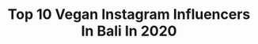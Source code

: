 ---
title: Top 10 Vegan Instagram Influencers In Bali In 2020
description: >-
  Find top vegan Instagram influencers in Bali in 2020. Most popular hashtags: #bali #balilife #vegan #indonesia.
platform: Instagram
profiles:
  - username: "iamyunessa"
    fullname: >-
      y u n e s s a
    location: "Indonesia"
    followers: 14828
    engagement: 736
    commentsToLikes: 0.024048
    avatar: "https://scontent-lht6-1.cdninstagram.com/v/t51.2885-19/s320x320/83313922_479353192968531_7564857109695692800_n.jpg?_nc_ht=scontent-lht6-1.cdninstagram.com&_nc_ohc=6DXdxJh21LIAX_4cmyz&oh=f0b9a1583a58abdf08d0939cfb4b161a&oe=5EBA21DF"
    verified: false
    hashtags: "#fromnothingtosomethingtoeverything, #nycphotography, #vegannewyork, #vegan"
  - username: "justonewayticket"
    fullname: >-
      Hi, I'm Sab!
    location: "Indonesia"
    followers: 33388
    engagement: 99
    commentsToLikes: 0.067273
    avatar: "https://scontent-amt2-1.cdninstagram.com/v/t51.2885-19/s320x320/11312520_427023740832385_824972670_a.jpg?_nc_ht=scontent-amt2-1.cdninstagram.com&_nc_ohc=RcQ9ln_IvaAAX-58g3Y&oh=ba5e135f0f3c62ef412838088efe0532&oe=5EBB2C54"
    verified: false
    hashtags: "#whatdoveganseat, #wonderlustsingapore, #housesitter, #cats"
  - username: "passiondupain"
    fullname: >-
      ᗩlexandra ♡ Muller
    location: "Indonesia"
    followers: 20493
    engagement: 191
    commentsToLikes: 0.029666
    avatar: "https://scontent-ams4-1.cdninstagram.com/v/t51.2885-19/s320x320/90092297_596448287614826_8999905086012391424_n.jpg?_nc_ht=scontent-ams4-1.cdninstagram.com&_nc_ohc=tDty-b1EDm0AX_zDXaa&oh=2191b8a06f685a9da75755ea4769805f&oe=5EA303D1"
    verified: false
    hashtags: "#riceterrace, #rawvegan, #gamechangers, #balitrip"
  - username: "axelschura"
    fullname: >-
      Axel Schurawlow 🥑
    location: "Indonesia"
    followers: 19834
    engagement: 575
    commentsToLikes: 0.034409
    avatar: "https://scontent-ams4-1.cdninstagram.com/v/t51.2885-19/s320x320/75200975_2717738928288143_6427810195056885760_n.jpg?_nc_ht=scontent-ams4-1.cdninstagram.com&_nc_ohc=5QDMV4MMFpUAX_4ofue&oh=e266aca104dd573f15cf866f68ee9f24&oe=5EB7A0E1"
    verified: false
    hashtags: "#couple, #veganfashion, #vegetarian, #gratitude"
  - username: "chasingjuliawild"
    fullname: >-
      🌺 Julia Wild 🌺
    location: "Indonesia"
    followers: 15704
    engagement: 685
    commentsToLikes: 0.050880
    avatar: "https://scontent-ams4-1.cdninstagram.com/v/t51.2885-19/s320x320/50074712_299125764105778_2027265443210723328_n.jpg?_nc_ht=scontent-ams4-1.cdninstagram.com&_nc_ohc=oAJKk6cabTUAX8rp1mu&oh=d99f600509c8643dd9c8cf398a39f5e1&oe=5EBB2A4F"
    verified: false
    hashtags: "#acrodance, #travelstoke, #earthpix, #gltlove"
  - username: "pavel_tl"
    fullname: >-
      👑 PAVEL 👑
    location: "Indonesia"
    followers: 62768
    engagement: 513
    commentsToLikes: 0.027746
    avatar: "https://scontent-lht6-1.cdninstagram.com/v/t51.2885-19/s320x320/29718354_193988158073163_421501931446337536_n.jpg?_nc_ht=scontent-lht6-1.cdninstagram.com&_nc_ohc=ha23fxs1ktEAX-mNYeg&oh=11bd9906b7618e5cb3080a202e4a5f0d&oe=5EBB6F0E"
    verified: false
    hashtags: "#fashionmen, #beautifuldestinations, #skincare, #gaymodel"
  - username: "alenika_pro"
    fullname: >-
      🔥Фитнес ТРЕНЕР ОНЛАЙН🔥ДИЕТОЛОГ
    location: "Indonesia"
    followers: 52769
    engagement: 187
    commentsToLikes: 0.018527
    avatar: "https://scontent-lhr8-1.cdninstagram.com/v/t51.2885-19/s320x320/87588907_233881820966748_1898039257482657792_n.jpg?_nc_ht=scontent-lhr8-1.cdninstagram.com&_nc_ohc=4qvR-jwXHXMAX8Gdm2Q&oh=4907eff8641e03e2dcf9d46f91a5d451&oe=5EBAAFBB"
    verified: false
    hashtags: "#flywithbaby, #swimwear, #blogger, #motivation"
  - username: "peru_family"
    fullname: >-
      Бизнес Семья Бали
    location: "Indonesia"
    followers: 44671
    engagement: 128
    commentsToLikes: 0.106179
    avatar: "https://scontent-ams4-1.cdninstagram.com/v/t51.2885-19/s320x320/91421498_695515711203723_4799616770639921152_n.jpg?_nc_ht=scontent-ams4-1.cdninstagram.com&_nc_ohc=kGIZMguMwIUAX9lA-m8&oh=b91c5ea6deda372b599ef062d5af9284&oe=5EB9DEFA"
    verified: false
    hashtags: "#vegan, #vegeterian, #covid19, #peru"
  - username: "jasminelouisejones"
    fullname: >-
      🐉✖️Jasmine Loux✖️🐉
    location: "Indonesia"
    followers: 64173
    engagement: 144
    commentsToLikes: 0.021539
    avatar: "https://scontent-ams4-1.cdninstagram.com/v/t51.2885-19/s320x320/40036320_1887774944864267_4778459637185773568_n.jpg?_nc_ht=scontent-ams4-1.cdninstagram.com&_nc_ohc=yjOZxRivXq8AX_wUOVj&oh=86a7a79dff8f923d081e37a8cfd42b71&oe=5EB1D148"
    verified: false
    hashtags: "#outdoorbath, #tattooedmodel, #shiny, #selfisolation"
  - username: "malsvensson"
    fullname: >-
      ♌︎ Malin ☽                  🇸🇪
    location: "Indonesia"
    followers: 25222
    engagement: 203
    commentsToLikes: 0.045273
    avatar: "https://scontent-amt2-1.cdninstagram.com/v/t51.2885-19/s320x320/75256771_768701636886759_3218983980107825152_n.jpg?_nc_ht=scontent-amt2-1.cdninstagram.com&_nc_ohc=Dk69hKSm-nwAX-ST7Lp&oh=9c0ed10c2d8e41f0581cb4f07bc1573f&oe=5EB22455"
    verified: false
    hashtags: "#nourishingfoods, #boho, #bohemian, #guatemala"
---